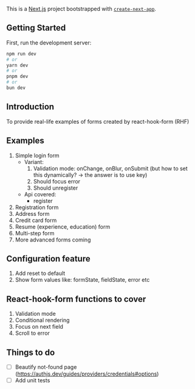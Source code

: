 This is a [Next.js](https://nextjs.org/) project bootstrapped with
[`create-next-app`](https://github.com/vercel/next.js/tree/canary/packages/create-next-app).

## Getting Started

First, run the development server:

```bash
npm run dev
# or
yarn dev
# or
pnpm dev
# or
bun dev
```

## Introduction

To provide real-life examples of forms created by react-hook-form (RHF)

## Examples

1. Simple login form
   - Variant:
     1. Validation mode: onChange, onBlur, onSubmit (but how to set this dynamically? -> the answer is to use key)
     2. Should focus error
     3. Should unregister
   - Api covered:
     - register
2. Registration form
3. Address form
4. Credit card form
5. Resume (experience, education) form
6. Multi-step form
7. More advanced forms coming

## Configuration feature

1. Add reset to default
2. Show form values like: formState, fieldState, error etc

## React-hook-form functions to cover

1. Validation mode
2. Conditional rendering
3. Focus on next field
4. Scroll to error

## Things to do

- [ ] Beautify not-found page (https://authjs.dev/guides/providers/credentials#options)
- [ ] Add unit tests
